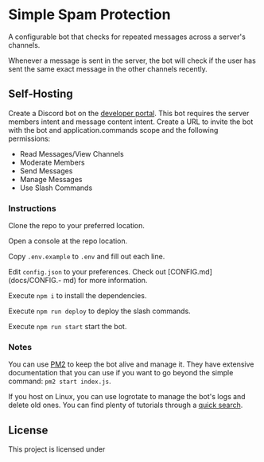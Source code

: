 # Simple Spam Protection

A configurable bot that checks for repeated messages across a server's channels.

Whenever a message is sent in the server, the bot will check if the user has sent the same exact message in the other
channels recently. 

## Self-Hosting

Create a Discord bot on the [developer portal](https://discord.com/developers). This bot requires the server members
intent and message content intent.
Create a URL to invite the bot with the bot and application.commands scope and the following permissions:

- Read Messages/View Channels
- Moderate Members
- Send Messages
- Manage Messages
- Use Slash Commands

### Instructions

Clone the repo to your preferred location.

Open a console at the repo location.

Copy `.env.example` to `.env` and fill out each line.

Edit `config.json` to your preferences. Check out [CONFIG.md](docs/CONFIG.- md) for more information.

Execute `npm i` to install the dependencies.

Execute `npm run deploy` to deploy the slash commands.

Execute `npm run start` start the bot.

### Notes

You can use [PM2](https://pm2.keymetrics.io/) to keep the bot alive and manage it. They have extensive documentation
that you can use if you want to go beyond the simple command: `pm2 start index.js`.

If you host on Linux, you can use logrotate to manage the bot's logs and delete old ones. You can find plenty of
tutorials through a [quick search](https://gprivate.com/63xhz).

## License

This project is licensed under []()